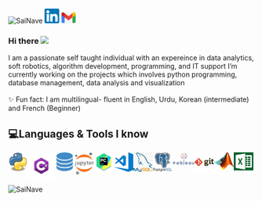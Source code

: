 </a><img src="https://komarev.com/ghpvc/?username=SaiNave&style=plastic&label=Profile visits" alt="SaiNave" /></a>
[<img alt="SaiNave's LinkedIN" height ="30" width="30" src="logos/linkedin_icon.png"  />](https://www.linkedin.com/in/sairah-naveed)
[<img alt="g_logo" width="30" src="logos/g_logo.png"/>](mailto:nave.sai25@gmail.com)
### Hi there <img src="https://media.giphy.com/media/hvRJCLFzcasrR4ia7z/giphy.gif" width="25px">

I am a passionate self taught individual with an expereince in  data analytics, soft robotics, algorithm development, programming, and IT support
I’m currently working on the projects which involves python programming, database management, data analysis and visualization                                                   <br />                                            
✨ Fun fact: I am multilingual- fluent in English, Urdu, Korean (intermediate) and French (Beginner)


## 💻Languages & Tools I know 
</p> 
<img align="left" alt= "python_logo" width="40" src="logos/python_logo.png">
<img align="left" alt= "Csharp_Logo" width="55" src="logos/Csharp_Logo.png">
<img align="left" alt= "sql_logo" width="40" src="logos/sql_logo.png">
<img align="left" alt= "Jupyter_logo" width="40" src="logos/Jupyter_logo.png">
<img align="left" alt= "pycharm_logo" width="40" src="logos/pycharm_logo.png">
<img align="left" alt= "vscode_logo" width="40" src="logos/vscode_logo.png">
<img align="left" alt= "my_sql_logo" width="40" src="logos/my_sql_logo.png">
<img align="left" alt= "postgresql_logo" width="40" src="logos/postgresql_logo.png">
<img align="left" alt= "Tableau_logo" width="45" src="logos/Tableau_logo.png">
<img align="left" alt= "git_logo" width="40" src="logos/git_logo.png">
<img align="left" alt= "Maltab_Logo" width="40" src="logos/Matlab_Logo.png">
<img align="left" alt= "excel" width="40" src="logos/excel.png"> 
</p>
<br />
<br />
<br />
<p align="left"><img align="center" src="https://github-readme-stats.vercel.app/api?username=SaiNave&theme=light&show_icons=true" alt="SaiNave" /></p>




                                                                                                                                         





